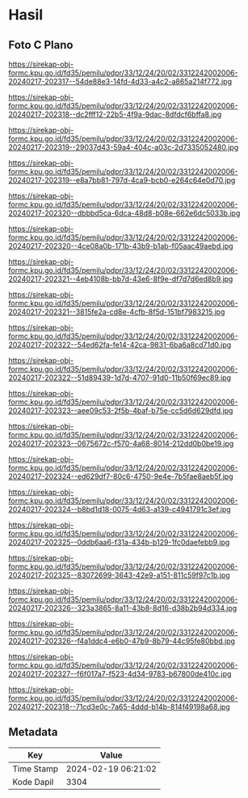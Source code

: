# Hasil

## Foto C Plano

https://sirekap-obj-formc.kpu.go.id/fd35/pemilu/pdpr/33/12/24/20/02/3312242002006-20240217-202317--54de88e3-14fd-4d33-a4c2-a865a214f772.jpg

https://sirekap-obj-formc.kpu.go.id/fd35/pemilu/pdpr/33/12/24/20/02/3312242002006-20240217-202318--dc2fff12-22b5-4f9a-9dac-8dfdcf6bffa8.jpg

https://sirekap-obj-formc.kpu.go.id/fd35/pemilu/pdpr/33/12/24/20/02/3312242002006-20240217-202319--29037d43-59a4-404c-a03c-2d7335052480.jpg

https://sirekap-obj-formc.kpu.go.id/fd35/pemilu/pdpr/33/12/24/20/02/3312242002006-20240217-202319--e8a7bb81-797d-4ca9-bcb0-e264c64e0d70.jpg

https://sirekap-obj-formc.kpu.go.id/fd35/pemilu/pdpr/33/12/24/20/02/3312242002006-20240217-202320--dbbbd5ca-6dca-48d8-b08e-662e6dc5033b.jpg

https://sirekap-obj-formc.kpu.go.id/fd35/pemilu/pdpr/33/12/24/20/02/3312242002006-20240217-202320--4ce08a0b-171b-43b9-b1ab-f05aac49aebd.jpg

https://sirekap-obj-formc.kpu.go.id/fd35/pemilu/pdpr/33/12/24/20/02/3312242002006-20240217-202321--4eb4108b-bb7d-43e6-8f9e-df7d7d6ed8b9.jpg

https://sirekap-obj-formc.kpu.go.id/fd35/pemilu/pdpr/33/12/24/20/02/3312242002006-20240217-202321--3815fe2a-cd8e-4cfb-8f5d-151bf7983215.jpg

https://sirekap-obj-formc.kpu.go.id/fd35/pemilu/pdpr/33/12/24/20/02/3312242002006-20240217-202322--54ed62fa-fe14-42ca-9831-6ba6a8cd71d0.jpg

https://sirekap-obj-formc.kpu.go.id/fd35/pemilu/pdpr/33/12/24/20/02/3312242002006-20240217-202322--51d89439-1d7d-4707-91d0-11b50f69ec89.jpg

https://sirekap-obj-formc.kpu.go.id/fd35/pemilu/pdpr/33/12/24/20/02/3312242002006-20240217-202323--aee09c53-2f5b-4baf-b75e-cc5d6d629dfd.jpg

https://sirekap-obj-formc.kpu.go.id/fd35/pemilu/pdpr/33/12/24/20/02/3312242002006-20240217-202323--0675672c-f570-4a68-8014-212dd0b0be19.jpg

https://sirekap-obj-formc.kpu.go.id/fd35/pemilu/pdpr/33/12/24/20/02/3312242002006-20240217-202324--ed629df7-80c6-4750-9e4e-7b5fae8aeb5f.jpg

https://sirekap-obj-formc.kpu.go.id/fd35/pemilu/pdpr/33/12/24/20/02/3312242002006-20240217-202324--b8bd1d18-0075-4d63-a139-c4941791c3ef.jpg

https://sirekap-obj-formc.kpu.go.id/fd35/pemilu/pdpr/33/12/24/20/02/3312242002006-20240217-202325--0ddb6aa6-f31a-434b-b129-1fc0daefebb9.jpg

https://sirekap-obj-formc.kpu.go.id/fd35/pemilu/pdpr/33/12/24/20/02/3312242002006-20240217-202325--83072699-3643-42e9-a151-811c59f97c1b.jpg

https://sirekap-obj-formc.kpu.go.id/fd35/pemilu/pdpr/33/12/24/20/02/3312242002006-20240217-202326--323a3865-8a11-43b8-8d16-d38b2b94d334.jpg

https://sirekap-obj-formc.kpu.go.id/fd35/pemilu/pdpr/33/12/24/20/02/3312242002006-20240217-202326--f4a1ddc4-e6b0-47b9-8b79-44c95fe80bbd.jpg

https://sirekap-obj-formc.kpu.go.id/fd35/pemilu/pdpr/33/12/24/20/02/3312242002006-20240217-202327--f6f017a7-f523-4d34-9783-b67800de410c.jpg

https://sirekap-obj-formc.kpu.go.id/fd35/pemilu/pdpr/33/12/24/20/02/3312242002006-20240217-202318--71cd3e0c-7a65-4ddd-b14b-814f49198a68.jpg


## Metadata

| Key        | Value               |
| ---------- | ------------------- |
| Time Stamp | 2024-02-19 06:21:02 |
| Kode Dapil | 3304                |



